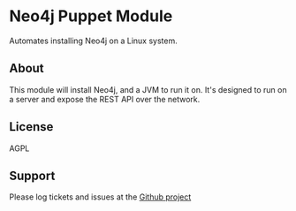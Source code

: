 Neo4j Puppet Module
===================

Automates installing Neo4j on a Linux system.

About
-----

This module will install Neo4j, and a JVM to run it on.  It's designed to run on a server and expose the REST
API over the network.


License
-------
AGPL


Support
-------

Please log tickets and issues at the [Github project](https://github.com/neo4j-contrib/neo4j-puppet)
